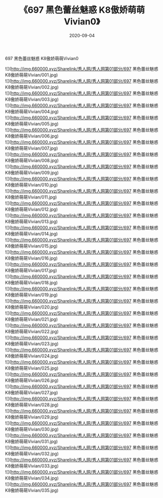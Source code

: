 ﻿---
layout: post
title:  《697 黑色蕾丝魅惑 K8傲娇萌萌Vivian0》
date:   2020-09-04
img: http://img.660000.xyz/Sharelink/秀人网/秀人网第01部分/697 黑色蕾丝魅惑 K8傲娇萌萌Vivian0/000.jpg
categories: [美女, 清纯, 唯美]
---

697 黑色蕾丝魅惑 K8傲娇萌萌Vivian0

  ![](http://img.660000.xyz/Sharelink/秀人网/秀人网第01部分/697 黑色蕾丝魅惑 K8傲娇萌萌Vivian/001.jpg) <br> ![](http://img.660000.xyz/Sharelink/秀人网/秀人网第01部分/697 黑色蕾丝魅惑 K8傲娇萌萌Vivian/002.jpg) <br> ![](http://img.660000.xyz/Sharelink/秀人网/秀人网第01部分/697 黑色蕾丝魅惑 K8傲娇萌萌Vivian/003.jpg) <br> ![](http://img.660000.xyz/Sharelink/秀人网/秀人网第01部分/697 黑色蕾丝魅惑 K8傲娇萌萌Vivian/004.jpg) <br> ![](http://img.660000.xyz/Sharelink/秀人网/秀人网第01部分/697 黑色蕾丝魅惑 K8傲娇萌萌Vivian/005.jpg) <br> ![](http://img.660000.xyz/Sharelink/秀人网/秀人网第01部分/697 黑色蕾丝魅惑 K8傲娇萌萌Vivian/006.jpg) <br> ![](http://img.660000.xyz/Sharelink/秀人网/秀人网第01部分/697 黑色蕾丝魅惑 K8傲娇萌萌Vivian/007.jpg) <br> ![](http://img.660000.xyz/Sharelink/秀人网/秀人网第01部分/697 黑色蕾丝魅惑 K8傲娇萌萌Vivian/008.jpg) <br> ![](http://img.660000.xyz/Sharelink/秀人网/秀人网第01部分/697 黑色蕾丝魅惑 K8傲娇萌萌Vivian/009.jpg) <br> ![](http://img.660000.xyz/Sharelink/秀人网/秀人网第01部分/697 黑色蕾丝魅惑 K8傲娇萌萌Vivian/010.jpg) <br> ![](http://img.660000.xyz/Sharelink/秀人网/秀人网第01部分/697 黑色蕾丝魅惑 K8傲娇萌萌Vivian/011.jpg) <br> ![](http://img.660000.xyz/Sharelink/秀人网/秀人网第01部分/697 黑色蕾丝魅惑 K8傲娇萌萌Vivian/012.jpg) <br> ![](http://img.660000.xyz/Sharelink/秀人网/秀人网第01部分/697 黑色蕾丝魅惑 K8傲娇萌萌Vivian/013.jpg) <br> ![](http://img.660000.xyz/Sharelink/秀人网/秀人网第01部分/697 黑色蕾丝魅惑 K8傲娇萌萌Vivian/014.jpg) <br> ![](http://img.660000.xyz/Sharelink/秀人网/秀人网第01部分/697 黑色蕾丝魅惑 K8傲娇萌萌Vivian/015.jpg) <br> ![](http://img.660000.xyz/Sharelink/秀人网/秀人网第01部分/697 黑色蕾丝魅惑 K8傲娇萌萌Vivian/016.jpg) <br> ![](http://img.660000.xyz/Sharelink/秀人网/秀人网第01部分/697 黑色蕾丝魅惑 K8傲娇萌萌Vivian/017.jpg) <br> ![](http://img.660000.xyz/Sharelink/秀人网/秀人网第01部分/697 黑色蕾丝魅惑 K8傲娇萌萌Vivian/018.jpg) <br> ![](http://img.660000.xyz/Sharelink/秀人网/秀人网第01部分/697 黑色蕾丝魅惑 K8傲娇萌萌Vivian/019.jpg) <br> ![](http://img.660000.xyz/Sharelink/秀人网/秀人网第01部分/697 黑色蕾丝魅惑 K8傲娇萌萌Vivian/020.jpg) <br> ![](http://img.660000.xyz/Sharelink/秀人网/秀人网第01部分/697 黑色蕾丝魅惑 K8傲娇萌萌Vivian/021.jpg) <br> ![](http://img.660000.xyz/Sharelink/秀人网/秀人网第01部分/697 黑色蕾丝魅惑 K8傲娇萌萌Vivian/022.jpg) <br> ![](http://img.660000.xyz/Sharelink/秀人网/秀人网第01部分/697 黑色蕾丝魅惑 K8傲娇萌萌Vivian/023.jpg) <br> ![](http://img.660000.xyz/Sharelink/秀人网/秀人网第01部分/697 黑色蕾丝魅惑 K8傲娇萌萌Vivian/024.jpg) <br> ![](http://img.660000.xyz/Sharelink/秀人网/秀人网第01部分/697 黑色蕾丝魅惑 K8傲娇萌萌Vivian/025.jpg) <br> ![](http://img.660000.xyz/Sharelink/秀人网/秀人网第01部分/697 黑色蕾丝魅惑 K8傲娇萌萌Vivian/026.jpg) <br> ![](http://img.660000.xyz/Sharelink/秀人网/秀人网第01部分/697 黑色蕾丝魅惑 K8傲娇萌萌Vivian/027.jpg) <br> ![](http://img.660000.xyz/Sharelink/秀人网/秀人网第01部分/697 黑色蕾丝魅惑 K8傲娇萌萌Vivian/028.jpg) <br> ![](http://img.660000.xyz/Sharelink/秀人网/秀人网第01部分/697 黑色蕾丝魅惑 K8傲娇萌萌Vivian/029.jpg) <br> ![](http://img.660000.xyz/Sharelink/秀人网/秀人网第01部分/697 黑色蕾丝魅惑 K8傲娇萌萌Vivian/030.jpg) <br> ![](http://img.660000.xyz/Sharelink/秀人网/秀人网第01部分/697 黑色蕾丝魅惑 K8傲娇萌萌Vivian/031.jpg) <br> ![](http://img.660000.xyz/Sharelink/秀人网/秀人网第01部分/697 黑色蕾丝魅惑 K8傲娇萌萌Vivian/032.jpg) <br> ![](http://img.660000.xyz/Sharelink/秀人网/秀人网第01部分/697 黑色蕾丝魅惑 K8傲娇萌萌Vivian/033.jpg) <br> ![](http://img.660000.xyz/Sharelink/秀人网/秀人网第01部分/697 黑色蕾丝魅惑 K8傲娇萌萌Vivian/034.jpg) <br> ![](http://img.660000.xyz/Sharelink/秀人网/秀人网第01部分/697 黑色蕾丝魅惑 K8傲娇萌萌Vivian/035.jpg) <br>